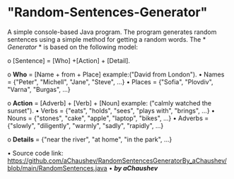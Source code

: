 # "Random-Sentences-Generator"

A simple console-based Java program.
The program generates random sentences using a simple method for getting a random words.
The * *Generator* * is based on the following model:

o	[Sentence] = [Who] +[Action] + [Detail].

o	**Who** = [Name + from + Place] example:("David from London").
	• Names = {"Peter", "Michell", "Jane", "Steve", ...}
	• Places = {"Sofia", "Plovdiv", "Varna", "Burgas", ...}
	
o	**Action** = [Adverb] + [Verb] + [Noun] example: ("calmly watched the sunset").
	• Verbs = {"eats", "holds", "sees", "plays with", "brings", ...}
	• Nouns = {"stones", "cake", "apple", "laptop", "bikes", ...}
	• Adverbs = {"slowly", "diligently", "warmly", "sadly", "rapidly", ...}
	
o	**Details** = {"near the river", "at home", "in the park", ...}
	
• Source code link: https://github.com/aChaushev/RandomSentencesGeneratorBy_aChaushev/blob/main/RandomSentences.java
• ***by aChaushev***